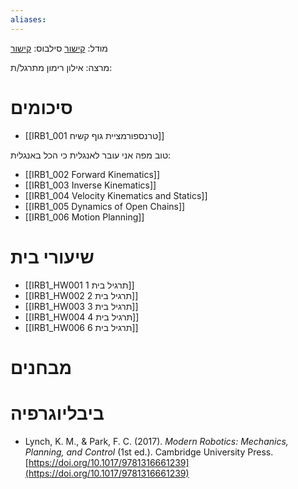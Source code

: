 ```yaml
---
aliases:
---
```



מודל: [קישור](https://moodle24.technion.ac.il/course/view.php?id=3638)
סילבוס: [קישור](https://moodle24.technion.ac.il/mod/resource/view.php?id=241819)

מרצה: אילון רימון
מתרגל/ת: 

# סיכומים
- [[IRB1_001 טרנספורמציית גוף קשיח]]

טוב מפה אני עובר לאנגלית כי הכל באנגלית:

- [[IRB1_002 Forward Kinematics]]
- [[IRB1_003 Inverse Kinematics]]
- [[IRB1_004 Velocity Kinematics and Statics]]
- [[IRB1_005 Dynamics of Open Chains]]
- [[IRB1_006 Motion Planning]]

# שיעורי בית
- [[IRB1_HW001 תרגיל בית 1]]
- [[IRB1_HW002 תרגיל בית 2]]
- [[IRB1_HW003 תרגיל בית 3]]
- [[IRB1_HW004 תרגיל בית 4]]
- [[IRB1_HW006 תרגיל בית 6]]

# מבחנים

# ביבליוגרפיה
- Lynch, K. M., & Park, F. C. (2017). _Modern Robotics: Mechanics, Planning, and Control_ (1st ed.). Cambridge University Press. [https://doi.org/10.1017/9781316661239](https://doi.org/10.1017/9781316661239)